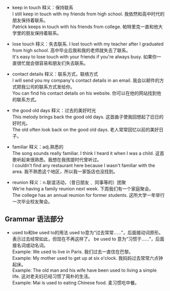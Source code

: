 * keep in touch 释义：保持联系   
I still keep in touch with my friends from high school. 我依然和高中时代的朋友保持着联系。  
Patrick keeps in touch with his friends from college. 帕特里克一直和他大学里的朋友保持着联系。  

* lose touch 释义：失去联系. 
I lost touch with my teacher after I graduated from high school. 高中毕业后我和我的老师就失去了联系。  
It's easy to lose touch with your friends if you're always busy. 如果你一直很忙就会很容易和朋友们失去联系。  

* contact details 释义：联系方式，联络方式   
I will send you my company's contact details in an email. 我会以邮件的方式把我公司的联系方式发给你。  
You can find his contact details on his website. 你可以在他的网站找到他的联系方式。  

* the good old days 释义：过去的美好时光   
This melody brings back the good old days. 这首曲子使我回想起了旧日的好时光。  
The old often look back on the good old days. 老人常常回忆以前的美好日子。  

* familiar 释义：adj.熟悉的   
The song sounds really familiar. I think I heard it when I was a child. 这首歌听起来很熟悉。我想在我孩提时代曾听过。  
I couldn't find any restaurant here because I wasn't familiar with the area. 我不熟悉这个地区，所以我一家饭店也没找到。  

* reunion 释义：n.联谊活动，（昔日朋友﹑ 同事等的）团聚   
We're having a family reunion next week. 下周我们有一个家庭聚会。  
The college has an annual reunion for former students. 这所大学一年举行一次毕业校友聚会。  

## Grammar 语法部分
* used to和be used to的用法
used to意为“过去常常……”，后面接动词原形。表示过去经常如此，但现在不再这样了。 
be used to 意为“习惯于……”，后面接名词或动名词。  
Example: We used to live in Paris. 我们过去一直住在巴黎。  
Example: My mother used to get up at six o'clock. 我妈妈过去常常六点钟起床。  
Example: The old man and his wife have been used to living a simple life. 这对老夫妇已经习惯了简朴的生活。  
Example: Mai is used to eating Chinese food. 麦习惯吃中餐。  
